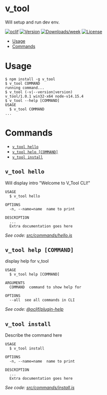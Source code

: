 v_tool
======

Will setup and run dev env.

[![oclif](https://img.shields.io/badge/cli-oclif-brightgreen.svg)](https://oclif.io)
[![Version](https://img.shields.io/npm/v/v_tool.svg)](https://npmjs.org/package/v_tool)
[![Downloads/week](https://img.shields.io/npm/dw/v_tool.svg)](https://npmjs.org/package/v_tool)
[![License](https://img.shields.io/npm/l/v_tool.svg)](https://github.com/V-tech-tools-web-dev/V.Tools-DevSetup/blob/master/package.json)

<!-- toc -->
* [Usage](#usage)
* [Commands](#commands)
<!-- tocstop -->

# Usage
<!-- usage -->
```sh-session
$ npm install -g v_tool
$ v_tool COMMAND
running command...
$ v_tool (-v|--version|version)
v_tool/1.0.1 win32-x64 node-v14.15.4
$ v_tool --help [COMMAND]
USAGE
  $ v_tool COMMAND
...
```
<!-- usagestop -->

# Commands
<!-- commands -->
* [`v_tool hello`](#v_tool-hello)
* [`v_tool help [COMMAND]`](#v_tool-help-command)
* [`v_tool install`](#v_tool-install)

## `v_tool hello`

Will display intro "Welcome to V_Tool CLI!" 

```
USAGE
  $ v_tool hello

OPTIONS
  -n, --name=name  name to print

DESCRIPTION
  ...
  Extra documentation goes here
```

_See code: [src/commands/hello.js](https://github.com/V-tech-tools-web-dev/V.Tools-DevSetup/blob/v1.0.1/src/commands/hello.js)_

## `v_tool help [COMMAND]`

display help for v_tool

```
USAGE
  $ v_tool help [COMMAND]

ARGUMENTS
  COMMAND  command to show help for

OPTIONS
  --all  see all commands in CLI
```

_See code: [@oclif/plugin-help](https://github.com/oclif/plugin-help/blob/v3.2.2/src/commands/help.ts)_

## `v_tool install`

Describe the command here

```
USAGE
  $ v_tool install

OPTIONS
  -n, --name=name  name to print

DESCRIPTION
  ...
  Extra documentation goes here
```

_See code: [src/commands/install.js](https://github.com/V-tech-tools-web-dev/V.Tools-DevSetup/blob/v1.0.1/src/commands/install.js)_
<!-- commandsstop -->


